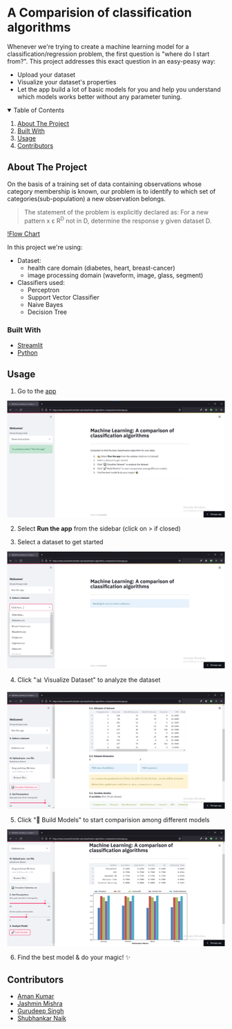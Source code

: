 
<!-- PROJECT LOGO -->
# A Comparision of classification algorithms

Whenever we're trying to create a machine learning model for a classification/regression problem, the first question is "where do I start from?". This project addresses this exact question in an easy-peasy way:
  - Upload your dataset
  - Visualize your dataset's properties
  - Let the app build a lot of basic models for you and help you understand which models works better without any parameter tuning.
    <br />
  </p>
</p>



<!-- TABLE OF CONTENTS -->
<details open="open">
  <summary>Table of Contents</summary>
  <ol>
    <li><a href="#about-the-project">About The Project</a></li>
    <li><a href="#built-with">Built With</a></li>
    <li><a href="#usage">Usage</a></li>
    <li><a href="#contributors">Contributors</a></li>
  </ol>
</details>



<!-- ABOUT THE PROJECT -->
## About The Project

On the basis of a training set of data containing observations whose category membership is known, our problem is to identify to which set of categories(sub-population) a new observation belongs.

> The statement of the problem is explicitly declared as:
> For a new pattern x ε R<sup>D</sup> not in D, determine the response y given dataset D.


[!Flow Chart](https://github.com/bullet-ant/Classification-Algorithms-Comparision/blob/main/images/Graphic%20Organiser%20Flowchart.png?raw=true)

In this project we're using: 
- Dataset:
  -  health care domain (diabetes, heart, breast-cancer)
  -  image processing domain (waveform, image, glass, segment)
- Classifiers used:
  - Perceptron
  - Support Vector Classifier
  - Naive Bayes
  - Decision Tree


### Built With

* [Streamlit](https://streamlit.io)
* [Python](https://www.python.org)


<!-- USAGE EXAMPLES -->
## Usage

1. Go to the [app](https://share.streamlit.io/bullet-ant/comparision-of-classification-algorithms/main/app.py)

![Landing page](https://github.com/bullet-ant/Classification-Algorithms-Comparision/blob/main/images/landing_page.png?raw=true)

2. Select **Run the app** from the sidebar (click on > if closed)

3. Select a dataset to get started

![Dataset selection](https://github.com/bullet-ant/Classification-Algorithms-Comparision/blob/main/images/select_dataset.png?raw=true)

4. Click "📊 Visualize Dataset" to analyze the dataset

![Visualize dataset](https://github.com/bullet-ant/Classification-Algorithms-Comparision/blob/main/images/visualize_dataset.png?raw=true)

5. Click "🚀 Build Models" to start comparision among different models

![Build models](https://github.com/bullet-ant/Classification-Algorithms-Comparision/blob/main/images/build_models.png?raw=true)

6. Find the best model & do your magic! ✨



<!-- CONTRIBUTORS -->
## Contributors

- [Aman Kumar](https://github.com/bullet-ant)
- [Jashmin Mishra](https://github.com/jashminmishra1)
- [Gurudeep Singh](https://github.com/gudii16)
- [Shubhankar Naik](https://github.com/shubhankar-naik)

